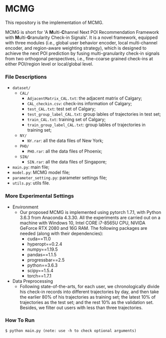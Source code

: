 # MCMG

This repository is the implementation of MCMG.

MCMG is short for 'A **M**ulti-**C**hannel Next POI Recommendation Framework with **M**ulti-**G**ranularity Check-in Signals'. It is a novel framework, equipped with three modules (i.e., global user behavior encoder, local multi-channel encoder, and region-aware weighting strategy), which is designed to achieve the next POI prediction by fusing multi-granularity check-in signals from two orthogonal perspectives, i.e., fine-coarse grained check-ins at either POI/region level or local/global level.


### File Descriptions

- `dataset/`
  - `CAL/`
    - `AdjacentMatrix_CAL.txt`: the adjacent matrix of Calgary;
    - `CAL_checkin.csv`: check-ins information of Calgary;
    - `test_CAL.txt`: test set of Calgary;
    - `test_group_label_CAL.txt`: group lables of trajectories in test set;
    - `train_CAL.txt`: training set of Calgary;
    - `train_group_label_CAL.txt`: group lables of trajectories in training set;
  - `NY/`
    - `NY.rar`: all the data files of New York;
  - `PHO/`
    - `PHO.rar`: all the data files of Phoenix;
  - `SIN/`
    - `SIN.rar`: all the data files of Singapore;
- `main.py`: main file;
- `model.py`: MCMG model file;
- `parameter_setting.py`: parameter settings file;
- `utils.py`: utils file.


### More Experimental Settings
- Environment
  - Our proposed MCMG is implemented using pytorch 1.7.1, with Python 3.6.3 from Anaconda 4.3.30. All the experiments are carried out on a machine with Windows 10, Intel CORE i7-8565U CPU, NIVIDA GeForce RTX 2080 and 16G RAM. The following packages are needed (along with their dependencies):
    - cuda==11.0
    - hyperopt==0.2.4
    - numpy==1.19.5
    - pandas==1.1.5
    - progressbar==2.5
    - python==3.6.3
    - scipy==1.5.4
    - torch==1.7.1
- Data Preprocessing
  - Following state-of-the-arts, for each user, we chronologically divide his check-in records into different trajectories by day, and then take the earlier 80% of his trajectories as training set; the latest 10% of trajectories as the test set; and the rest 10% as the validation set. Besides, we filter out users with less than three trajectories.


### How To Run
```
$ python main.py (note: use -h to check optional arguments)
```
